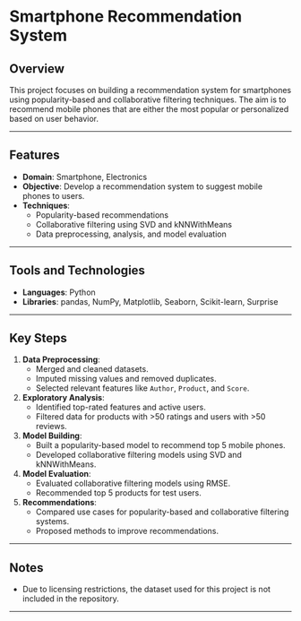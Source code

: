 # Smartphone Recommendation System

## Overview
This project focuses on building a recommendation system for smartphones using popularity-based and collaborative filtering techniques. The aim is to recommend mobile phones that are either the most popular or personalized based on user behavior.

---

## Features
- **Domain**: Smartphone, Electronics
- **Objective**: Develop a recommendation system to suggest mobile phones to users.
- **Techniques**:
  - Popularity-based recommendations
  - Collaborative filtering using SVD and kNNWithMeans
  - Data preprocessing, analysis, and model evaluation

---

## Tools and Technologies
- **Languages**: Python
- **Libraries**: pandas, NumPy, Matplotlib, Seaborn, Scikit-learn, Surprise

---

## Key Steps
1. **Data Preprocessing**:
   - Merged and cleaned datasets.
   - Imputed missing values and removed duplicates.
   - Selected relevant features like `Author`, `Product`, and `Score`.
2. **Exploratory Analysis**:
   - Identified top-rated features and active users.
   - Filtered data for products with >50 ratings and users with >50 reviews.
3. **Model Building**:
   - Built a popularity-based model to recommend top 5 mobile phones.
   - Developed collaborative filtering models using SVD and kNNWithMeans.
4. **Model Evaluation**:
   - Evaluated collaborative filtering models using RMSE.
   - Recommended top 5 products for test users.
5. **Recommendations**:
   - Compared use cases for popularity-based and collaborative filtering systems.
   - Proposed methods to improve recommendations.

---

## Notes
- Due to licensing restrictions, the dataset used for this project is not included in the repository.

---

